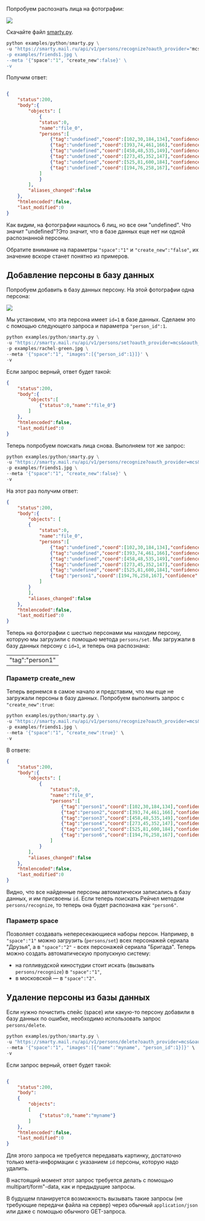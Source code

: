 Попробуем распознать лица на фотографии:

![](./assets/7e4c7656324f75320702af5205b1b817.jpeg)

Скачайте файл [smarty.py](https://cloud.mail.ru/public/2xP1/vWgqf332Z).

```python
python examples/python/smarty.py \
-u "https://smarty.mail.ru/api/v1/persons/recognize?oauth_provider="mcs&oauth_token=e50b000614a371ce99c01a80a4558d8ed93b313737363830" \
-p examples/friends1.jpg \
--meta '{"space":"1", "create_new":false}' \
-v
```

Получим ответ:

```json

{
    "status":200,
    "body":{
        "objects": [
            {
            "status":0,
            "name":"file_0",
            "persons":[
                {"tag":"undefined","coord":[102,30,184,134],"confidence":0.99999,"awesomeness":0.5025},
                {"tag":"undefined","coord":[393,74,461,166],"confidence":0.99987,"awesomeness":0.548},
                {"tag":"undefined","coord":[458,48,535,149],"confidence":0.99976,"awesomeness":0.4766},
                {"tag":"undefined","coord":[273,45,352,147],"confidence":0.99963,"awesomeness":0.504},
                {"tag":"undefined","coord":[525,81,600,184],"confidence":0.99954,"awesomeness":0.4849},
                {"tag":"undefined","coord":[194,76,258,167],"confidence":0.9984,"awesomeness":0.5725}
            ]
            }
        ],
        "aliases_changed":false
    },
    "htmlencoded":false,
    "last_modified":0
}
```

Как видим, на фотографии нашлось 6 лиц, но все они "undefined". Что значит "undefined"?Это значит, что в базе данных еще нет ни одной распознанной персоны.

Обратите внимание на параметры `"space":"1"` и `"create_new":"false"`, их значение вскоре станет понятно из примеров.

## Добавление персоны в базу данных

Попробуем добавить в базу данных персону. На этой фотографии одна персона:

![](./assets/cac1f88286d6ae10c9abaf59abe8a944.jpeg)

Мы установим, что эта персона имеет `id=1` в базе данных. Сделаем это с помощью следующего запроса и параметра `"person_id":1`.

```python
python examples/python/smarty.py \
-u "https://smarty.mail.ru/api/v1/persons/set?oauth_provider=mcs&oauth_token=e50b000614a371ce99c01a80a4558d8ed93b313737363830" \
-p examples/rachel-green.jpg \
--meta '{"space":"1", "images":[{"person_id":1}]}' \
-v
```

Если запрос верный, ответ будет такой:

```json
{
    "status":200,
    "body":{
        "objects":[
            {"status":0,"name":"file_0"}
        ]
    },
    "htmlencoded":false,
    "last_modified":0
}
```

Теперь попробуем поискать лица снова. Выполняем тот же запрос:

```python
python examples/python/smarty.py \
-u "https://smarty.mail.ru/api/v1/persons/recognize?oauth_provider=mcs&oauth_token=e50b000614a371ce99c01a80a4558d8ed93b313737363830" \
-p examples/friends1.jpg \
--meta '{"space":"1", "create_new":false}' \
-v
```

На этот раз получим ответ:

```json
{
    "status":200,
    "body":{
        "objects": [
        {
            "status":0,
            "name":"file_0",
            "persons":[
                {"tag":"undefined","coord":[102,30,184,134],"confidence":0.99999,"awesomeness":0.5025},
                {"tag":"undefined","coord":[393,74,461,166],"confidence":0.99987,"awesomeness":0.548},
                {"tag":"undefined","coord":[458,48,535,149],"confidence":0.99976,"awesomeness":0.4766},
                {"tag":"undefined","coord":[273,45,352,147],"confidence":0.99963,"awesomeness":0.504},
                {"tag":"undefined","coord":[525,81,600,184],"confidence":0.99954,"awesomeness":0.4849},
                {"tag":"person1","coord":[194,76,258,167],"confidence":0.9984,"awesomeness":0.5725}
            ]
        }
        ],
        "aliases_changed":false
    },
    "htmlencoded":false,
    "last_modified":0
}
```

Теперь на фотографии с шестью персонами мы находим персону, которую мы загрузили с помощью метода `persons/set`. Мы загружали в базу данных персону с `id=1`, и теперь она распознана:

<table><tbody><tr><td>"tag":"person1"</td></tr></tbody></table>

### Параметр create_new

Теперь вернемся в самое начало и представим, что мы еще не загружали персоны в базу данных. Попробуем выполнить запрос с `"create_new":true`:

```python
python examples/python/smarty.py \
-u "https://smarty.mail.ru/api/v1/persons/recognize?oauth_provider=mcs&oauth_token=e50b000614a371ce99c01a80a4558d8ed93b313737363830" \
-p examples/friends1.jpg \
--meta '{"space":"1", "create_new":true}' \
-v
```

В ответе:

```json
{
    "status":200,
    "body":{
        "objects": [
            {
                "status":0,
                "name":"file_0",
                "persons":[
                    {"tag":"person1","coord":[102,30,184,134],"confidence":0.99999,"awesomeness":0.5025},
                    {"tag":"person2","coord":[393,74,461,166],"confidence":0.99987,"awesomeness":0.548},
                    {"tag":"person3","coord":[458,48,535,149],"confidence":0.99976,"awesomeness":0.4766},
                    {"tag":"person4","coord":[273,45,352,147],"confidence":0.99963,"awesomeness":0.504},
                    {"tag":"person5","coord":[525,81,600,184],"confidence":0.99954,"awesomeness":0.4849},
                    {"tag":"person6","coord":[194,76,258,167],"confidence":0.9984,"awesomeness":0.5725}
                ]
            }
        ],
        "aliases_changed":false
    },
    "htmlencoded":false,
    "last_modified":0
}
```

Видно, что все найденные персоны автоматически записались в базу данных, и им присвоены `id`. Если теперь поискать Рейчел методом `persons/recognize`, то теперь она будет распознана как `"person6"`.

### Параметр space

Позволяет создавать непересекающиеся наборы персон. Например, в `"space":"1"` можно загрузить (`persons/set`) всех персонажей сериала "Друзья", а в `"space":"2"` - всех персонажей сериала "Бригада". Теперь можно создать автоматическую пропускную систему:

- на голливудской киностудии стоит искать (вызывать `persons/recognize`) в `"space":"1"`,
- в московской — в `"space":"2"`.

## Удаление персоны из базы данных

Если нужно почистить спейс (space) или какую-то персону добавили в базу данных по ошибке, необходимо использовать запрос `persons/delete`.

```python
python examples/python/smarty.py \
-u "https://smarty.mail.ru/api/v1/persons/delete?oauth_provider=mcs&oauth_token=e50b000614a371ce99c01a80a4558d8ed93b313737363830" \
--meta '{"space":"1", "images":[{"name":"myname", "person_id":1}]}' \
-v
```

Если запрос верный, ответ будет такой:

```json

{
    "status":200,
    "body":
    {
        "objects":
        [
            {"status":0,"name":"myname"}
        ]
    },
    "htmlencoded":false,
    "last_modified":0
}
```

Для этого запроса не требуется передавать картинку, достаточно только мета-информации c указанием `id` персоны, которую надо удалить.

В настоящий момент этот запрос требуется делать с помощью multipart/form"-data, как и предыдущие запросы.

В будущем планируется возможность вызывать такие запросы (не требующие передачи файла на сервер) через обычный `application/json` или даже с помощью обычного GET-запроса.
